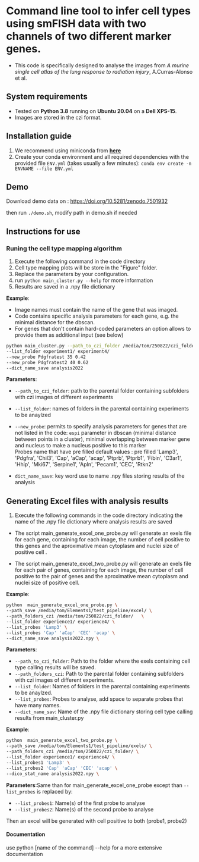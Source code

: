 

# Command line tool to infer cell types using smFISH data with two channels of two different marker genes.

- This code is specifically designed to analyse the images from *A murine single cell atlas of the lung response to radiation injury*, A.Curras-Alonso et al.

## System requirements

- Tested on **Python 3.8** running on **Ubuntu 20.04** on a **Dell XPS-15**.
- Images are stored in the czi format.

## Installation guide

1. We recommend using miniconda from [**here**](https://docs.conda.io/en/latest/miniconda.html)
2. Create your conda environment and all required dependencies with the provided file `ENV.yml` (takes usually a few minutes): `conda env create -n ENVNAME --file ENV.yml`

## Demo

Download demo data on  : https://doi.org/10.5281/zenodo.7501932

then run `./demo.sh`, modify path in demo.sh if needed

## Instructions for use

### Runing the cell type mapping algorithm

1. Execute the following command in the code directory
2. Cell type mapping plots will be store in the "Figure" folder.
3. Replace the parameters by your configuration.  
4. run  `python main_cluster.py --help` for more information
5. Results are saved in a .npy file dictionary

**Example**:

- Image names must contain the name of the gene that was imaged.
- Code contains specific analysis parameters for each gene, e.g. the minimal distance for the dbscan.
- For genes that don't contain hard-coded parameters an option allows to provide them as additional input (see below)

``` bash
python main_cluster.py --path_to_czi_folder /media/tom/250822/czi_folder/  
--list_folder experiment1/ experiment4/
--new_probe Pdgfratest 35 0.42
--new_probe Pdgfratest2 40 0.62
--dict_name_save analysis2022  
```

**Parameters**:
- `--path_to_czi_folder`: path to the parental folder containing subfolders with czi images of different experiments
- `--list_folder`: names of folders in the parental containing experiments to be anaylzed
- `--new_probe`: permits to specify analysis parameters for genes that are not listed in the code: `espi` parameter in dbscan (minimal distance between points in a cluster), minimal overlapping between marker gene and nucleus to make a nucleus positive to this marker <br />
Probes name that have pre filled default values : pre filled 'Lamp3', 'Pdgfra', 'Chil3', 'Cap', 'aCap', 'acap', 'Ptprb', 'Ptprb1', 'Fibin', 'C3ar1', 'Hhip', 'Mki67', 'Serpine1', 'Apln', 'Pecam1', 'CEC', 'Rtkn2'

- `dict_name_save`: key word use to name .npy files storing results of the analysis

## Generating Excel files with analysis results

1. Execute the following commands in the code directory indicating the name of the .npy file dictionary where analysis results are saved <br />
- The script main_generate_excel_one_probe.py will generate an exels file for each gene, containing for each image, the number of cell positive to this genes and the aproximative mean cytoplasm and nuclei size of positive cell . 

- The script main_generate_excel_two_probe.py will generate an exels file for each pair of genes, containing for each image, the number of cell positive to the pair of genes and the aproximative mean cytoplasm and nuclei size of positive cell. 

**Example**:
```bash
python  main_generate_excel_one_probe.py \ 
--path_save /media/tom/Elements1/test_pipeline/excel/ \
--path_folders_czi /media/tom/250822/czi_folder/   \
--list_folder experience1/ experience4/ \
--list_probes 'Lamp3' \ 
--list_probes 'Cap' 'aCap' 'CEC' 'acap' \ 
--dict_name_save analysis2022.npy \ 
```

**Parameters**:
- `--path_to_czi_folder`: Path to the folder where the exels containing cell type calling results will be saved.
- `--path_folders_czi`: Path to the parental folder containing subfolders with czi images of different experiments.
- `--list_folder`: Names of folders in the parental containing experiments to be anaylzed.
- `--list_probes`: Probes to analyse, add space to separate probes that have many names.
- `--dict_name_sav`: Name of the .npy file dictionary storing cell type calling results from main_cluster.py




**Example**:
```bash
python  main_generate_excel_two_probe.py \
--path_save /media/tom/Elements1/test_pipeline/exels/ \
--path_folders_czi /media/tom/250822/czi_folder/ \
--list_folder experience1/ experience4/ \
--list_probes1 'Lamp3' \
--list_probes2 'Cap' 'aCap' 'CEC' 'acap' \
--dico_stat_name analysis2022.npy \


```
**Parameters**:Same than for  main_generate_excel_one_probe except than  `--list_probes` is replaced by:

- `--list_probes1`: Name(s) of the first probe to analyse
- `--list_probes2`: Name(s) of the second probe to analyse 

Then an excel will be generated with cell positive to both (probe1, probe2)


#### Documentation

use python [name of the command] --help for a more extensive documentation

